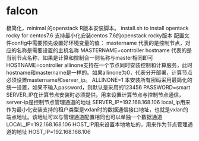 # falcon
极简化，minimal 的openstack R版本安装脚本。
install.sh to install opentack rocky for centos7.6
支持最小化安装centos 7.6的openstack rocky版本
配置文件config中需要预先设置好环境变量的值：
mastername 代表的是控制节点，对应的名称是需要设置的主机名称
MASTERNAME=controller
hostname 代表的是当前节点名称，如果是计算和控制合一则名称与master相同即可
HOSTNAME=controller
allinone支持在一个节点同时安装控制和计算服务，此时hostname和mastername是一样的。如果allinone为0，代表分开部署，计算节点必须设置mastername和server_ip。
ALLINONE=1
本安装所有密码采用最简化的统一设置，如果不输入password，则默认是采用的123456
PASSWORD=smart
SERVER_IP在计算节点安装时必须提供，用来设置计算节点与控制节点通信，server-ip是控制节点管理通道的地址
SERVER_IP=192.168.168.106
local_ip用来作为最小化安装支持的租户类型是vxlan时的数据通信接口地址，也就是vxlan的端点地址。该地址可以与管理通道配置相同也可以单独一个数据通道
LOCAL_IP=192.168.168.106
HOST_IP用来设置本地地址的，用来作为节点管理通道的地址
HOST_IP=192.168.168.106
